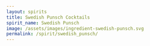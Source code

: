 ```yaml
---
layout: spirits
title: Swedish Punsch Cocktails
spirit_name: Swedish Punsch
image: /assets/images/ingredient-swedish-punsch.svg
permalink: /spirit/swedish_punsch/
---
```

